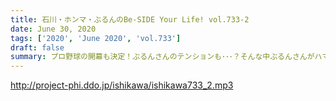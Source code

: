 ```yaml
---
title: 石川・ホンマ・ぶるんのBe-SIDE Your Life! vol.733-2
date: June 30, 2020
tags: ['2020', 'June 2020', 'vol.733']
draft: false
summary: プロ野球の開幕も決定！ぶるんさんのテンションも･･･？そんな中ぶるんさんがハマっているコンテンツとは？
---
```


http://project-phi.ddo.jp/ishikawa/ishikawa733_2.mp3
